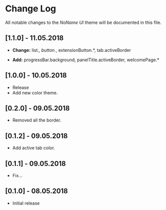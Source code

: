 # Change Log
All notable changes to the _NoName UI_ theme will be documented in this file.

## [1.1.0] - 11.05.2018
- **Change:** list.*, button.*, extensionButton.*, tab.activeBorder
  
- **Add:** progressBar.background, panelTitle.activeBorder, welcomePage.*

## [1.0.0] - 10.05.2018
- Release
- Add new color theme.

## [0.2.0] - 09.05.2018
- Removed all the border.

## [0.1.2] - 09.05.2018
- Add active tab color.

## [0.1.1] - 09.05.2018
- Fix...

## [0.1.0] - 08.05.2018
- Initial release
